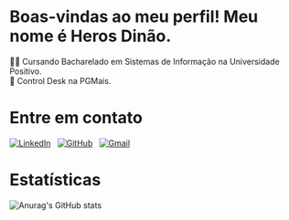 # Boas-vindas ao meu perfil! Meu nome é Heros Dinão.

👨‍💻 Cursando Bacharelado em Sistemas de Informação na Universidade Positivo.\
📖 Control Desk na PGMais.

# Entre em contato
[![LinkedIn](https://img.shields.io/badge/LinkedIn-0077B5?style=for-the-badge&logo=linkedin&logoColor=white)](https://www.linkedin.com/in/heros-dinao/) &nbsp;
[![GitHub](https://img.shields.io/badge/GitHub-100000?style=for-the-badge&logo=github&logoColor=white)](https://github.com/heros-s) &nbsp;
[![Gmail](https://img.shields.io/badge/Gmail-333333?style=for-the-badge&logo=gmail&logoColor=red)](mailto:herosdefreitas@gmail.com)

# Estatísticas
![Anurag's GitHub stats](https://github-readme-stats.vercel.app/api?username=heros-s&theme=aura&show_icons=true)
